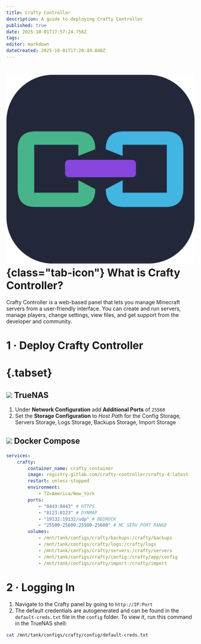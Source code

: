 ```yaml
---
title: Crafty Controller
description: A guide to deploying Crafty Controller
published: true
date: 2025-10-01T17:57:24.756Z
tags: 
editor: markdown
dateCreated: 2025-10-01T17:20:49.848Z
---
```


# ![](/crafty-controller.png){class="tab-icon"} What is Crafty Controller?

Crafty Controller is a web-based panel that lets you manage Minecraft servers from a user-friendly interface. You can create and run servers, manage players, change settings, view files, and get support from the developer and community.

# 1 · Deploy Crafty Controller
# {.tabset}
## <img src="/truenas.png" class="tab-icon"> TrueNAS

1. Under **Network Configuration** add **Additional Ports** of `25560`
1. Set the **Storage Configuration** to *Host Path* for the Config Storage, Servers Storage, Logs Storage, Backups Storage, Import Storage


## <img src="/docker.png" class="tab-icon"> Docker Compose

```yaml
services:
    crafty:
        container_name: crafty_container
        image: registry.gitlab.com/crafty-controller/crafty-4:latest
        restart: unless-stopped
        environment:
            - TZ=America/New_York
        ports:
            - "8443:8443" # HTTPS
            - "8123:8123" # DYNMAP
            - "19132:19132/udp" # BEDROCK
            - "25500-25600:25500-25600" # MC SERV PORT RANGE
        volumes:
            - /mnt/tank/configs/crafty/backups:/crafty/backups
            - /mnt/tank/configs/crafty/logs:/crafty/logs
            - /mnt/tank/configs/crafty/servers:/crafty/servers
            - /mnt/tank/configs/crafty/config:/crafty/app/config
            - /mnt/tank/configs/crafty/import:/crafty/import
```

# 2 · Logging In

1. Navigate to the Crafty panel by going to `http://IP:Port`
1. The default credentials are autogenerated and can be found in the `default-creds.txt` file in the `config` folder. To view it, run this command in the TrueNAS shell:
```bash
cat /mnt/tank/configs/crafty/config/default-creds.txt
```